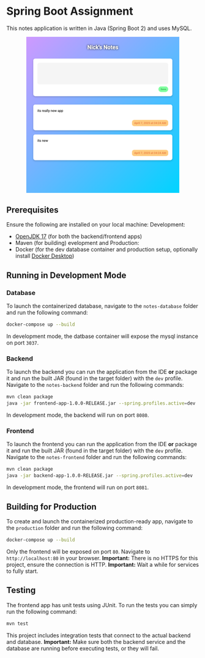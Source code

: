 # Spring Boot Assignment
This notes application is written in Java (Spring Boot 2) and uses MySQL. 
<p align="center">
  <img src="https://github.com/nichnet/dev-notes-assignment/blob/main/images/example.png?raw=true" style="width: 400px;"/>
</p>

## Prerequisites
Ensure the following are installed on your local machine:
Development:
- [OpenJDK 17](https://openjdk.org/projects/jdk/17/) (for both the backend/frontend apps)
- Maven (for building)
  evelopment and Production:
- Docker (for the dev database container and production setup, optionally install [Docker Desktop](https://www.docker.com/products/docker-desktop/))

## Running in Development Mode

### Database
To launch the containerized database, navigate to the `notes-database` folder and run the following command:
```bash
docker-compose up --build
```
In development mode, the datbase container will expose the mysql instance on port `3037`.

### Backend
To launch the backend you can run the application from the IDE **or** package it and run the built JAR (found in the target folder) with the `dev` profile.
Navigate to the `notes-backend` folder and run the following commands:
```bash
mvn clean package
java -jar frontend-app-1.0.0-RELEASE.jar --spring.profiles.active=dev
```
In development mode, the backend will run on port `8080`.

### Frontend
To launch the frontend you can run the application from the IDE **or** package it and run the built JAR (found in the target folder) with the `dev` profile.
Navigate to the `notes-frontend` folder and run the following commands:
```bash
mvn clean package
java -jar backend-app-1.0.0-RELEASE.jar --spring.profiles.active=dev
```

In development mode, the frontend will run on port `8081`.

## Building for Production
To create and launch the containerized production-ready app, navigate to the `production` folder and run the following command:
```bash
docker-compose up --build
```

Only the frontend will be exposed on port `80`. Navigate to `http://localhost:80` in your browser.
**Important:** There is no HTTPS for this project, ensure the connection is HTTP.
**Important:** Wait a while for services to fully start.

## Testing
The frontend app has unit tests using JUnit. 
To run the tests you can simply run the following command:
```bash
mvn test
```
This project includes integration tests that connect to the actual backend and database.
**Important:** Make sure both the backend service and the database are running before executing tests, or they will fail.
